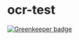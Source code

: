# ocr-test

[![Greenkeeper badge](https://badges.greenkeeper.io/waricoma/ocr-test.svg)](https://greenkeeper.io/)
